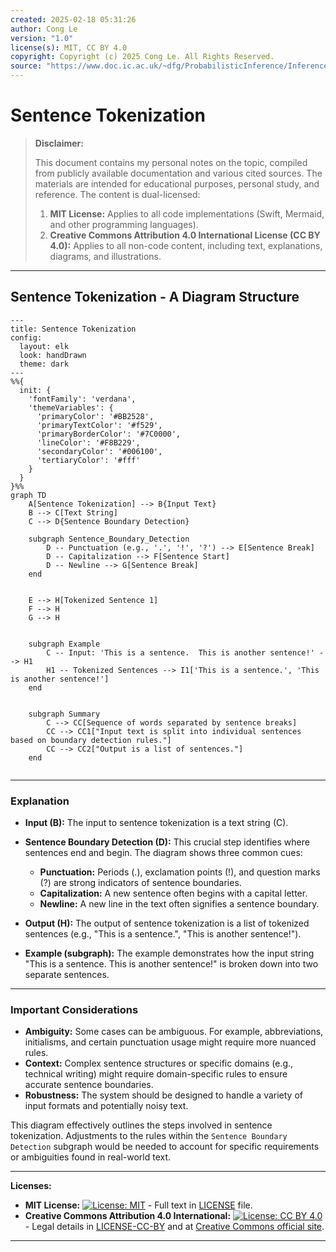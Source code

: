```yaml
---
created: 2025-02-18 05:31:26
author: Cong Le
version: "1.0"
license(s): MIT, CC BY 4.0
copyright: Copyright (c) 2025 Cong Le. All Rights Reserved.
source: "https://www.doc.ic.ac.uk/~dfg/ProbabilisticInference/InferenceAndMachineLearningNotes.pdf"
---
```




# Sentence Tokenization
> **Disclaimer:**
>
> This document contains my personal notes on the topic,
> compiled from publicly available documentation and various cited sources.
> The materials are intended for educational purposes, personal study, and reference.
> The content is dual-licensed:
> 1. **MIT License:** Applies to all code implementations (Swift, Mermaid, and other programming languages).
> 2. **Creative Commons Attribution 4.0 International License (CC BY 4.0):** Applies to all non-code content, including text, explanations, diagrams, and illustrations.
---


## Sentence Tokenization - A Diagram Structure


```mermaid
---
title: Sentence Tokenization
config:
  layout: elk
  look: handDrawn
  theme: dark
---
%%{
  init: {
    'fontFamily': 'verdana',
    'themeVariables': {
      'primaryColor': '#BB2528',
      'primaryTextColor': '#f529',
      'primaryBorderColor': '#7C0000',
      'lineColor': '#F8B229',
      'secondaryColor': '#006100',
      'tertiaryColor': '#fff'
    }
  }
}%%
graph TD
    A[Sentence Tokenization] --> B{Input Text}
    B --> C[Text String]
    C --> D{Sentence Boundary Detection}
    
    subgraph Sentence_Boundary_Detection
        D -- Punctuation (e.g., '.', '!', '?') --> E[Sentence Break]
        D -- Capitalization --> F[Sentence Start]
        D -- Newline --> G[Sentence Break]
    end
    
    
    E --> H[Tokenized Sentence 1]
    F --> H
    G --> H

    
    subgraph Example
        C -- Input: 'This is a sentence.  This is another sentence!' --> H1
        H1 -- Tokenized Sentences --> I1['This is a sentence.', 'This is another sentence!']
    end

    
    subgraph Summary
        C --> CC[Sequence of words separated by sentence breaks]
        CC --> CC1["Input text is split into individual sentences based on boundary detection rules."]
        CC --> CC2["Output is a list of sentences."]
    end
    
```

-----


### Explanation

*   **Input (B):** The input to sentence tokenization is a text string (C).

*   **Sentence Boundary Detection (D):**  This crucial step identifies where sentences end and begin.  The diagram shows three common cues:
    *   **Punctuation:**  Periods (.), exclamation points (!), and question marks (?) are strong indicators of sentence boundaries.
    *   **Capitalization:**  A new sentence often begins with a capital letter.
    *   **Newline:** A new line in the text often signifies a sentence boundary.

*   **Output (H):** The output of sentence tokenization is a list of tokenized sentences (e.g., "This is a sentence.", "This is another sentence!").

*   **Example (subgraph):** The example demonstrates how the input string "This is a sentence.  This is another sentence!" is broken down into two separate sentences.

----

### Important Considerations

*   **Ambiguity:** Some cases can be ambiguous. For example, abbreviations, initialisms, and certain punctuation usage might require more nuanced rules.
*   **Context:**  Complex sentence structures or specific domains (e.g., technical writing) might require domain-specific rules to ensure accurate sentence boundaries.
*   **Robustness:** The system should be designed to handle a variety of input formats and potentially noisy text.

This diagram effectively outlines the steps involved in sentence tokenization.  Adjustments to the rules within the `Sentence Boundary Detection` subgraph would be needed to account for specific requirements or ambiguities found in real-world text.





---
**Licenses:**

- **MIT License:**  [![License: MIT](https://img.shields.io/badge/License-MIT-yellow.svg)](LICENSE) - Full text in [LICENSE](LICENSE) file.
- **Creative Commons Attribution 4.0 International:** [![License: CC BY 4.0](https://licensebuttons.net/l/by/4.0/88x31.png)](LICENSE-CC-BY) - Legal details in [LICENSE-CC-BY](LICENSE-CC-BY) and at [Creative Commons official site](http://creativecommons.org/licenses/by/4.0/).

---